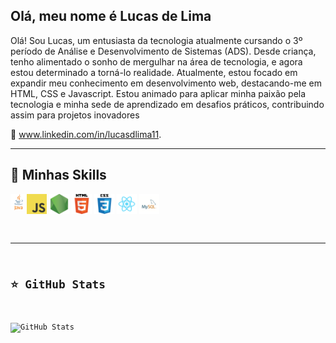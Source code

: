 
## Olá, meu nome é Lucas de Lima

Olá! Sou Lucas, um entusiasta da tecnologia atualmente cursando o 3º período de Análise e Desenvolvimento de Sistemas (ADS). Desde criança, tenho alimentado o sonho de mergulhar na área de tecnologia, e agora estou determinado a torná-lo realidade.
Atualmente, estou focado em expandir meu conhecimento em desenvolvimento web, destacando-me em HTML, CSS e Javascript. Estou animado para aplicar minha paixão pela tecnologia e minha sede de aprendizado em desafios práticos, contribuindo assim para projetos inovadores


💬 www.linkedin.com/in/lucasdlima11.

---

## 🚀 Minhas Skills

<code><img height="32" src="https://raw.githubusercontent.com/github/explore/80688e429a7d4ef2fca1e82350fe8e3517d3494d/topics/javascript/javascript.png" alt="Javascript"/></code>
<code><img height="32" src="https://raw.githubusercontent.com/github/explore/80688e429a7d4ef2fca1e82350fe8e3517d3494d/topics/nodejs/nodejs.png" alt="Nodejs"/></code>
<code><img height="32" src="https://raw.githubusercontent.com/github/explore/80688e429a7d4ef2fca1e82350fe8e3517d3494d/topics/html/html.png" alt="HTML5"/></code>
<code><img height="32" src="https://raw.githubusercontent.com/github/explore/80688e429a7d4ef2fca1e82350fe8e3517d3494d/topics/css/css.png" alt="CSS"/></code>
<code><img height="32" src="https://raw.githubusercontent.com/github/explore/80688e429a7d4ef2fca1e82350fe8e3517d3494d/topics/react/react.png" alt="React"/></code>
<code><img height="32" src="https://raw.githubusercontent.com/github/explore/80688e429a7d4ef2fca1e82350fe8e3517d3494d/topics/mysql/mysql.png" alt="MySQL"/></code>
<code><img align="left" alt="Java" width="26px" src="https://raw.githubusercontent.com/github/explore/80688e429a7d4ef2fca1e82350fe8e3517d3494d/topics/java/java.png" />


---

## ⭐ GitHub Stats

![GitHub Stats](https://github-readme-stats.vercel.app/api?username=iuricode&show_icons=true)
